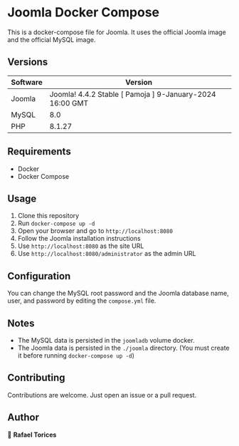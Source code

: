 # Joomla Docker Compose
This is a docker-compose file for Joomla. It uses the official Joomla image and the official MySQL image.

## Versions

| Software | Version                                                  |
| -------- | -------------------------------------------------------- |
| Joomla   | Joomla! 4.4.2 Stable [ Pamoja ] 9-January-2024 16:00 GMT |
| MySQL    | 8.0                                                      |
| PHP      | 8.1.27                                                   |


## Requirements
- Docker
- Docker Compose

## Usage
1. Clone this repository
2. Run `docker-compose up -d`
3. Open your browser and go to `http://localhost:8080`
4. Follow the Joomla installation instructions
5. Use `http://localhost:8080` as the site URL
6. Use `http://localhost:8080/administrator` as the admin URL

## Configuration
You can change the MySQL root password and the Joomla database name, user, and password by editing the `compose.yml` file.

## Notes

- The MySQL data is persisted in the `joomladb` volume docker.
- The Joomla data is persisted in the `./joomla` directory. (You must create it before running `docker-compose up -d`)

## Contributing
Contributions are welcome. Just open an issue or a pull request.

## Author

👤 **Rafael Torices**
